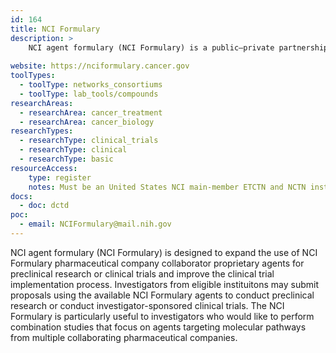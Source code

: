 ```yaml
---
id: 164
title: NCI Formulary
description: >
    NCI agent formulary (NCI Formulary) is a public–private partnership between NCI and pharmaceutical and biotechnology companies that provides NCI-funded US main-member Experimental Therapeutics Clinical Trials Network (ETCTN) and National Clinical Trials Network (NCTN) instituions and their investigators rapid access to agents for cancer clinical trial use or preclinical research. 
    
website: https://nciformulary.cancer.gov
toolTypes:
  - toolType: networks_consortiums
  - toolType: lab_tools/compounds
researchAreas:
  - researchArea: cancer_treatment
  - researchArea: cancer_biology
researchTypes:
  - researchType: clinical_trials
  - researchType: clinical
  - researchType: basic
resourceAccess:
    type: register
    notes: Must be an United States NCI main-member ETCTN and NCTN instituion investigator.
docs:
  - doc: dctd
poc:
  - email: NCIFormulary@mail.nih.gov     
---
```

NCI agent formulary (NCI Formulary) is designed to expand the use of NCI Formulary pharmaceutical company collaborator proprietary agents for preclinical research or clinical trials and improve the clinical trial implementation process. Investigators from eligible instituitons may submit proposals using the available  NCI Formulary agents to conduct preclinical research or conduct investigator-sponsored clinical trials. The NCI Formulary is particularly useful to investigators who would like to perform combination studies that focus on agents targeting molecular pathways from multiple collaborating pharmaceutical companies.  